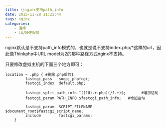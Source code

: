 ```yaml
---
title: 让nginx支持path_info
date: 2015-11-28 11:21:44
tags: nginx
categories:
	- 运维
	- LA/NMP服务
---
```



nginx默认是不支持path_info模式的，也就是说不支持index.php/*这样的url，因此像Thinkphp中URL model为2的那种路径方式nginx不支持。

只要修改虚拟主机的下面三个地方即可：

```
location ~ .php { #删除.php后的$
         fastcgi_pass   soopj_phpfcgi;
         fastcgi_index  default.php;
          
         fastcgi_split_path_info ^((?U).+.php)(/?.+)$;       #增加这句
         fastcgi_param PATH_INFO $fastcgi_path_info;   #增加这句
    
         fastcgi_param  SCRIPT_FILENAME   $document_root$fastcgi_script_name;
         include        fastcgi_params;
    } 

```